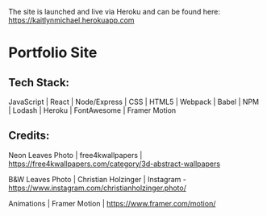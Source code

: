 The site is launched and live via Heroku and can be found here: https://kaitlynmichael.herokuapp.com

# Portfolio Site

## Tech Stack:

JavaScript | React | Node/Express | CSS | HTML5 | Webpack | Babel | NPM | Lodash | Heroku | FontAwesome | Framer Motion

## Credits:

Neon Leaves Photo | free4kwallpapers | https://free4kwallpapers.com/category/3d-abstract-wallpapers

B&W Leaves Photo | Christian Holzinger | Instagram - https://www.instagram.com/christianholzinger.photo/

Animations | Framer Motion | https://www.framer.com/motion/
